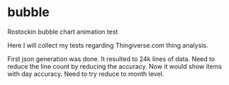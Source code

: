 bubble
======

Rostockin bubble chart animation test

Here I will collect my tests regarding Thingiverse.com thing analysis. 

First json generation was done. It resulted to 24k lines of data. Need to reduce the line count by 
reducing the accuracy. Now it would show items with day accuracy. Need to try reduce to month level. 
